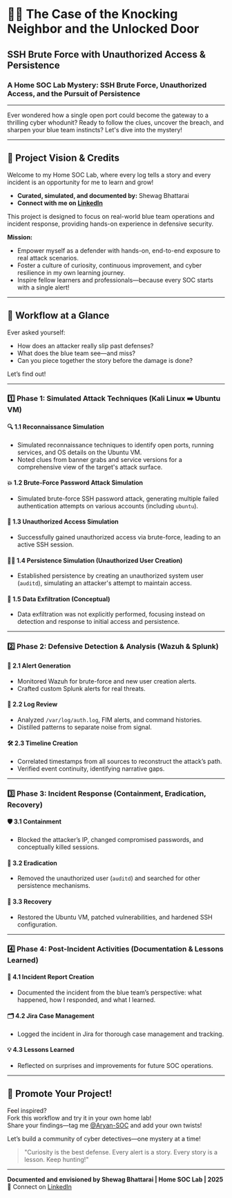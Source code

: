 # 🕵️‍♂️ The Case of the Knocking Neighbor and the Unlocked Door  
## SSH Brute Force with Unauthorized Access & Persistence

### A Home SOC Lab Mystery: SSH Brute Force, Unauthorized Access, and the Pursuit of Persistence

---

Ever wondered how a single open port could become the gateway to a thrilling cyber whodunit? Ready to follow the clues, uncover the breach, and sharpen your blue team instincts? Let's dive into the mystery!

---

## 🎯 Project Vision & Credits

Welcome to my Home SOC Lab, where every log tells a story and every incident is an opportunity for me to learn and grow!

- **Curated, simulated, and documented by:** Shewag Bhattarai  
- **Connect with me on [LinkedIn](https://www.linkedin.com/in/shewag-bhattarai-103424236/)**

This project is designed to focus on real-world blue team operations and incident response, providing hands-on experience in defensive security.

**Mission:**
- Empower myself as a defender with hands-on, end-to-end exposure to real attack scenarios.
- Foster a culture of curiosity, continuous improvement, and cyber resilience in my own learning journey.
- Inspire fellow learners and professionals—because every SOC starts with a single alert!

---

## 🧩 Workflow at a Glance

Ever asked yourself:
- How does an attacker really slip past defenses?
- What does the blue team see—and miss?
- Can you piece together the story before the damage is done?

Let’s find out!

---

### 1️⃣ Phase 1: Simulated Attack Techniques (Kali Linux ➡️ Ubuntu VM)

#### 🔍 1.1 Reconnaissance Simulation
- Simulated reconnaissance techniques to identify open ports, running services, and OS details on the Ubuntu VM.
- Noted clues from banner grabs and service versions for a comprehensive view of the target's attack surface.

#### 💥 1.2 Brute-Force Password Attack Simulation
- Simulated brute-force SSH password attack, generating multiple failed authentication attempts on various accounts (including `ubuntu`).

#### 🚪 1.3 Unauthorized Access Simulation
- Successfully gained unauthorized access via brute-force, leading to an active SSH session.

#### 🦹‍♂️ 1.4 Persistence Simulation (Unauthorized User Creation)
- Established persistence by creating an unauthorized system user (`auditd`), simulating an attacker's attempt to maintain access.

#### 💾 1.5 Data Exfiltration (Conceptual)
- Data exfiltration was not explicitly performed, focusing instead on detection and response to initial access and persistence.

---

### 2️⃣ Phase 2: Defensive Detection & Analysis (Wazuh & Splunk)

#### 🚨 2.1 Alert Generation
- Monitored Wazuh for brute-force and new user creation alerts.
- Crafted custom Splunk alerts for real threats.

#### 🔎 2.2 Log Review
- Analyzed `/var/log/auth.log`, FIM alerts, and command histories.
- Distilled patterns to separate noise from signal.

#### 🛠️ 2.3 Timeline Creation
- Correlated timestamps from all sources to reconstruct the attack’s path.
- Verified event continuity, identifying narrative gaps.

---

### 3️⃣ Phase 3: Incident Response (Containment, Eradication, Recovery)

#### 🛡️ 3.1 Containment
- Blocked the attacker’s IP, changed compromised passwords, and conceptually killed sessions.

#### 🧹 3.2 Eradication
- Removed the unauthorized user (`auditd`) and searched for other persistence mechanisms.

#### 🔄 3.3 Recovery
- Restored the Ubuntu VM, patched vulnerabilities, and hardened SSH configuration.

---

### 4️⃣ Phase 4: Post-Incident Activities (Documentation & Lessons Learned)

#### 📝 4.1 Incident Report Creation
- Documented the incident from the blue team’s perspective: what happened, how I responded, and what I learned.

#### 🗂️ 4.2 Jira Case Management
- Logged the incident in Jira for thorough case management and tracking.

#### 💡 4.3 Lessons Learned
- Reflected on surprises and improvements for future SOC operations.

---

## 🚀 Promote Your Project!

Feel inspired?  
Fork this workflow and try it in your own home lab!  
Share your findings—tag me [@Aryan-SOC](https://github.com/Aryan-SOC) and add your own twists!  

Let’s build a community of cyber detectives—one mystery at a time!

> "Curiosity is the best defense. Every alert is a story. Every story is a lesson. Keep hunting!"

---

**Documented and envisioned by Shewag Bhattarai | Home SOC Lab | 2025**  
🔗 Connect on [LinkedIn](https://www.linkedin.com/in/shewag-bhattarai-103424236/)
